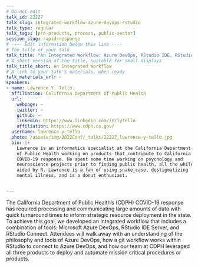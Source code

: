 ```yaml
---
# Do not edit
talk_id: 22227
talk_slug: integrated-workflow-azure-devops-rstudio
talk_type: regular
talk_tags: [pro-products, process, public-sector]
session_slug: rapid-response
# ---- Edit information below this line ----
# The title of your talk
talk_title: "An Integrated Workflow: Azure DevOps, RStudio IDE, RStudio Connect"
# A short version of the title, suitable for small displays
talk_title_short: An Integrated Workflow
# A link to your talk's materials, when ready
talk_materials_url: ~
speakers:
- name: Lawrence Y. Tello
  affiliation: California Department of Public Health
  url:
    webpage: ~
    twitter: ~
    github: ~
    linkedin: https://www.linkedin.com/in/lytello
    affiliation: https://www.cdph.ca.gov/
  username: lawrence-y-tello
  photo: /assets/img/2022Conf/_talks/22227_lawrence-y-tello.jpg
  bio: |+
    Lawrence is an informatics specialist at the California Department
    of Public Health working on products that contribute to California’s
    COVID-19 response. He spent some time working on psychology and
    neuroscience projects prior to finding public health, all the while
    aided by R. Lawrence is a fan of using snake_case, destigmatizing
    mental illness, and is a donut enthusiast.


---
```


<!-- ABSTRACT ----
Please write abstract below. You may use simple markdown (links, code style, bold, italics)
-->

The California Department of Public Health’s (CDPH) COVID-19 response has
required processing and communicating large amounts of data with quick
turnaround times to inform strategic resource deployment in the state.
To achieve this goal, we developed an integrated workflow that includes a
combination of tools: Microsoft Azure DevOps, RStudio IDE Server, and RStudio
Connect. Attendees will walk away with an understanding of the philosophy and
tools of Azure DevOps, how a git workflow works within RStudio to connect to
Azure DevOps, and how our team at CDPH leveraged all three products to deploy
and automate mission critical procedures or products.
